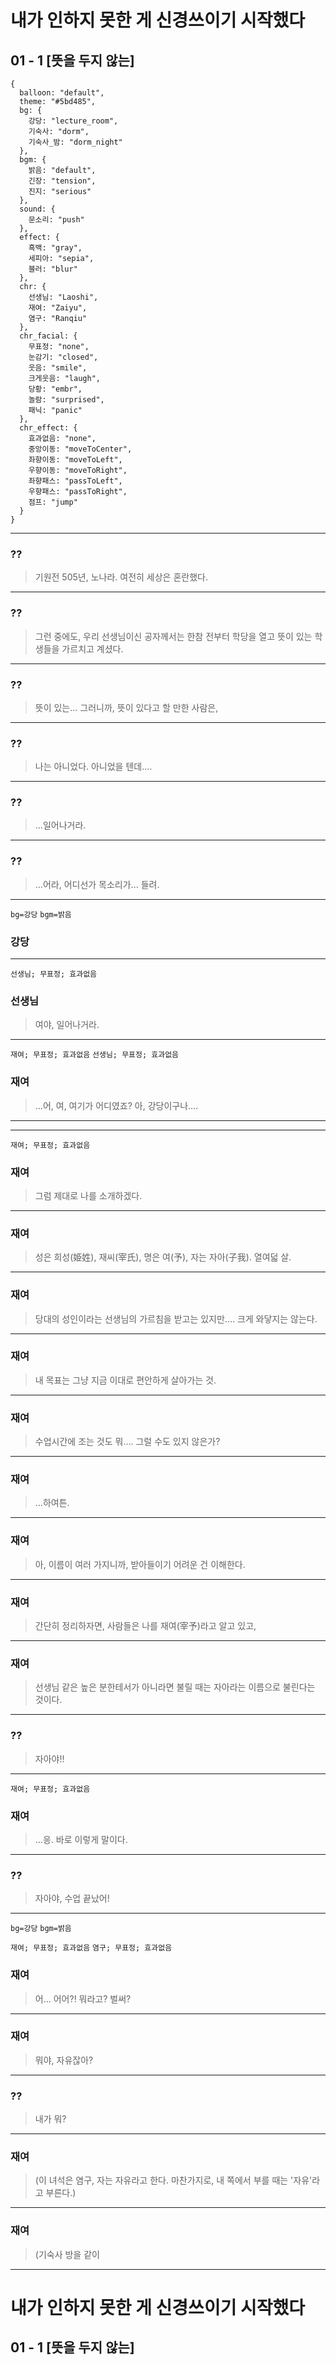 
# 내가 인하지 못한 게 신경쓰이기 시작했다

## 01 - 1 [뜻을 두지 않는]

```
{
  balloon: "default",
  theme: "#5bd485",
  bg: {
    강당: "lecture_room",
    기숙사: "dorm",
    기숙사_밤: "dorm_night"
  },
  bgm: {
    밝음: "default",
    긴장: "tension",
    진지: "serious"
  },
  sound: {
    문소리: "push"
  },
  effect: {
    흑백: "gray",
    세피아: "sepia",
    블러: "blur"
  },
  chr: {
    선생님: "Laoshi",
    재여: "Zaiyu",
    염구: "Ranqiu"
  },
  chr_facial: {
    무표정: "none",
    눈감기: "closed",
    웃음: "smile",
    크게웃음: "laugh",
    당황: "embr",
    놀람: "surprised",
    패닉: "panic"
  },
  chr_effect: {
    효과없음: "none",
    중앙이동: "moveToCenter",
    좌향이동: "moveToLeft",
    우향이동: "moveToRight",
    좌향패스: "passToLeft",
    우향패스: "passToRight",
    점프: "jump"
  }
}
```

---

### ??
> 기원전 505년, 노나라.
> 여전히 세상은 혼란했다.

---

### ??
> 그런 중에도, 우리 선생님이신 공자께서는
> 한참 전부터 학당을 열고
> 뜻이 있는 학생들을 가르치고 계셨다.

---

### ??
> 뜻이 있는...
> 그러니까, 뜻이 있다고 할 만한 사람은,

---

### ??
> 나는 아니었다.
> 아니었을 텐데....

---

### ??
> ...일어나거라.

---

### ??
> ...어라,
> 어디선가 목소리가... 들려.

---

`bg=강당` `bgm=밝음`

### 강당

---

<!--bgm--> <!--bg-->

`선생님; 무표정; 효과없음`

### 선생님
> 여야, 일어나거라.

---

<!--bgm--> <!--bg-->

`재여; 무표정; 효과없음` `선생님; 무표정; 효과없음`

### 재여
> ...어, 여,
> 여기가 어디였죠?
> 아, 강당이구나....

---

---

`재여; 무표정; 효과없음`

### 재여
> 그럼 제대로 나를 소개하겠다.

---

<!--chr-->

### 재여
> 성은 희성(姫姓), 재씨(宰氏), 
> 명은 여(予), 자는 자아(子我). 
> 열여덟 살.

---

<!--chr-->

### 재여
> 당대의 성인이라는 선생님의
> 가르침을 받고는 있지만....
> 크게 와닿지는 않는다.

---

<!--chr-->

### 재여
> 내 목표는 그냥 지금 이대로
> 편안하게 살아가는 것.

---

<!--chr-->

### 재여
> 수업시간에 조는 것도 뭐....
> 그럴 수도 있지 않은가?

---

<!--bgm--> <!--chr-->

### 재여
> ...하여튼.

---

<!--chr-->

### 재여
> 아, 이름이 여러 가지니까,
> 받아들이기 어려운 건 이해한다.

---

<!--chr-->

### 재여
> 간단히 정리하자면,
> 사람들은 나를 재여(宰予)라고 
> 알고 있고,

---

<!--chr-->

### 재여 
> 선생님 같은 높은 분한테서가 아니라면
> 불릴 때는 자아라는 이름으로 
> 불린다는 것이다.

---

### ??
> 자아야!!

---

`재여; 무표정; 효과없음`

### 재여
> ...응. 바로 이렇게 말이다.

---

### ??
> 자아야, 수업 끝났어!

---

`bg=강당` `bgm=밝음`

`재여; 무표정; 효과없음` `염구; 무표정; 효과없음`

### 재여
> 어... 어어?!
> 뭐라고? 벌써?

---

<!--bg--> <!--bgm--> <!--chr-->

### 재여
> 뭐야, 자유잖아?

---

<!--bg--> <!--bgm--> <!--chr-->

### ??
> 내가 뭐?

---

<!--bg--> <!--bgm--> <!--chr-->

### 재여
> (이 녀석은 염구, 자는 자유라고 한다.
> 마찬가지로, 내 쪽에서 부를 때는
> '자유'라고 부른다.)

---

<!--bg--> <!--bgm--> <!--chr-->

### 재여
> (기숙사 방을 같이 

---

# 내가 인하지 못한 게 신경쓰이기 시작했다

## 01 - 1 [뜻을 두지 않는]
